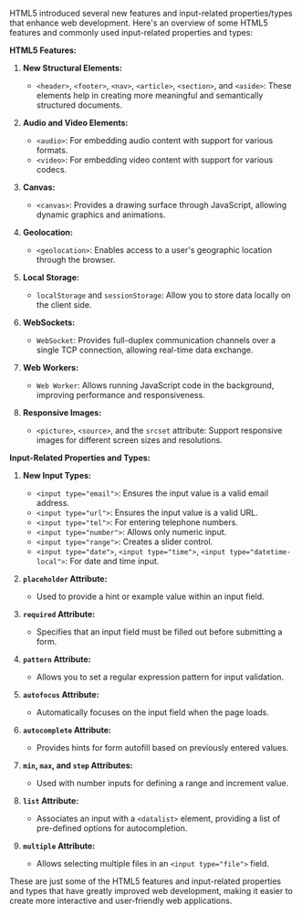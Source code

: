 HTML5 introduced several new features and input-related properties/types that enhance web development. Here's an overview of some HTML5 features and commonly used input-related properties and types:

**HTML5 Features:**

1. **New Structural Elements:**
   - `<header>`, `<footer>`, `<nav>`, `<article>`, `<section>`, and `<aside>`: These elements help in creating more meaningful and semantically structured documents.

2. **Audio and Video Elements:**
   - `<audio>`: For embedding audio content with support for various formats.
   - `<video>`: For embedding video content with support for various codecs.

3. **Canvas:**
   - `<canvas>`: Provides a drawing surface through JavaScript, allowing dynamic graphics and animations.

4. **Geolocation:**
   - `<geolocation>`: Enables access to a user's geographic location through the browser.

5. **Local Storage:**
   - `localStorage` and `sessionStorage`: Allow you to store data locally on the client side.

6. **WebSockets:**
   - `WebSocket`: Provides full-duplex communication channels over a single TCP connection, allowing real-time data exchange.

7. **Web Workers:**
   - `Web Worker`: Allows running JavaScript code in the background, improving performance and responsiveness.

8. **Responsive Images:**
   - `<picture>`, `<source>`, and the `srcset` attribute: Support responsive images for different screen sizes and resolutions.

**Input-Related Properties and Types:**

1. **New Input Types:**
   - `<input type="email">`: Ensures the input value is a valid email address.
   - `<input type="url">`: Ensures the input value is a valid URL.
   - `<input type="tel">`: For entering telephone numbers.
   - `<input type="number">`: Allows only numeric input.
   - `<input type="range">`: Creates a slider control.
   - `<input type="date">`, `<input type="time">`, `<input type="datetime-local">`: For date and time input.

2. **`placeholder` Attribute:**
   - Used to provide a hint or example value within an input field.

3. **`required` Attribute:**
   - Specifies that an input field must be filled out before submitting a form.

4. **`pattern` Attribute:**
   - Allows you to set a regular expression pattern for input validation.

5. **`autofocus` Attribute:**
   - Automatically focuses on the input field when the page loads.

6. **`autocomplete` Attribute:**
   - Provides hints for form autofill based on previously entered values.

7. **`min`, `max`, and `step` Attributes:**
   - Used with number inputs for defining a range and increment value.

8. **`list` Attribute:**
   - Associates an input with a `<datalist>` element, providing a list of pre-defined options for autocompletion.

9. **`multiple` Attribute:**
   - Allows selecting multiple files in an `<input type="file">` field.

These are just some of the HTML5 features and input-related properties and types that have greatly improved web development, making it easier to create more interactive and user-friendly web applications.







